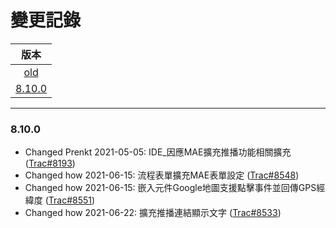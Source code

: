 變更記錄
===
| 版本 |
| :---: |
| [old](#old) |
| [8.10.0](#v8_10_0) |

***

### <a id='v8_10_0'></a>8.10.0
* Changed Prenkt 2021-05-05: IDE_因應MAE擴充推播功能相關擴充 ([Trac#8193])
* Changed how 2021-06-15: 流程表單擴充MAE表單設定 ([Trac#8548])
* Changed how 2021-06-15: 嵌入元件Google地圖支援點擊事件並回傳GPS經緯度 ([Trac#8551])
* Changed how 2021-06-22: 擴充推播連結顯示文字 ([Trac#8533])
 
<!-- 圖片 -->


<!-- 超連結 -->
[Trac#8193]:http://trac.uneec.com/trac/neco/ticket/8193 "#8193"
[Trac#8548]:http://trac.uneec.com/trac/neco/ticket/8548 "#8548"
[Trac#8551]:http://trac.uneec.com/trac/neco/ticket/8193 "#8551"
[Trac#8533]:http://trac.uneec.com/trac/neco/ticket/8533 "#8533"